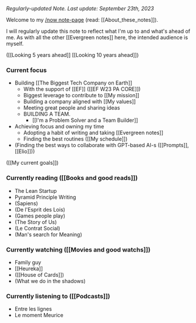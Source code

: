 _Regularly-updated Note. Last update: September 23th, 2023_

Welcome to my [/now note-page](https://sive.rs/nowff) (read: [[About_these_notes]]).

I will regularly update this note to reflect what I'm up to and what's ahead of me.
As with all the other [[Evergreen notes]] here, the intended audience is myself.

([[Looking 5 years ahead]] [[Looking 10 years ahead]])

### Current focus

- Building [[The Biggest Tech Company on Earth]]
	- With the support of [[EF]] ([[EF W23 PA CORE]])
	- Biggest leverage to contribute to [[My mission]]
	- Building a company aligned with [[My values]]
	- Meeting great people and sharing ideas
	- BUILDING A TEAM.
		- [[I'm a Problem Solver and a Team Builder]]
- Achieving focus and owning my time
	- Adopting a habit of writing and taking [[Evergreen notes]]
	- Finding the best routines ([[My schedule]])
- (Finding the best ways to collaborate with GPT-based AI-s ([[Prompts]], [[Elio]]))

([[My current goals]])

### Currently reading ([[Books and good reads]])

- The Lean Startup
- Pyramid Principle Writing
- (Sapiens)
- (De l'Esprit des Lois)
- (Games people play)
- (The Story of Us)
- (Le Contrat Social)
- (Man's search for Meaning)

### Currently watching ([[Movies and good watchs]])

- Family guy
- [[Heureka]]
- ([[House of Cards]])
- (What we do in the shadows)

### Currently listening to ([[Podcasts]])

- Entre les lignes
- Le moment Meurice
